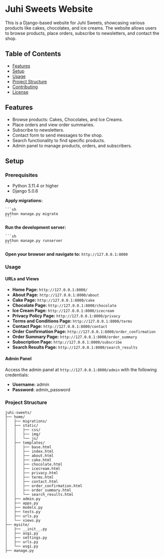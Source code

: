 # Juhi Sweets Website

This is a Django-based website for Juhi Sweets, showcasing various products like cakes, chocolates, and ice creams. The website allows users to browse products, place orders, subscribe to newsletters, and contact the shop.

## Table of Contents
- [Features](#features)
- [Setup](#setup)
- [Usage](#usage)
- [Project Structure](#project-structure)
- [Contributing](#contributing)
- [License](#license)

## Features

- Browse products: Cakes, Chocolates, and Ice Creams.
- Place orders and view order summaries.
- Subscribe to newsletters.
- Contact form to send messages to the shop.
- Search functionality to find specific products.
- Admin panel to manage products, orders, and subscribers.

## Setup

### Prerequisites

- Python 3.11.4 or higher
- Django 5.0.6

**Apply migrations:**

    ```sh
    python manage.py migrate
    ```

**Run the development server:**

    ```sh
    python manage.py runserver
    ```

**Open your browser and navigate to:** `http://127.0.0.1:8000`

### Usage

#### URLs and Views

- **Home Page:** `http://127.0.0.1:8000/`
- **About Page:** `http://127.0.0.1:8000/about`
- **Cake Page:** `http://127.0.0.1:8000/cake`
- **Chocolate Page:** `http://127.0.0.1:8000/chocolate`
- **Ice Cream Page:** `http://127.0.0.1:8000/icecream`
- **Privacy Policy Page:** `http://127.0.0.1:8000/privacy`
- **Terms and Conditions Page:** `http://127.0.0.1:8000/terms`
- **Contact Page:** `http://127.0.0.1:8000/contact`
- **Order Confirmation Page:** `http://127.0.0.1:8000/order_confirmation`
- **Order Summary Page:** `http://127.0.0.1:8000/order_summary`
- **Subscription Page:** `http://127.0.0.1:8000/subscribe`
- **Search Results Page:** `http://127.0.0.1:8000/search_results`

#### Admin Panel

Access the admin panel at `http://127.0.0.1:8000/admin` with the following credentials:

- **Username:** admin
- **Password:** admin_password

### Project Structure

```plaintext
juhi-sweets/
├── home/
│   ├── migrations/
│   ├── static/
│   │   ├── css/
│   │   ├── img/
│   │   └── js/
│   ├── templates/
│   │   ├── base.html
│   │   ├── index.html
│   │   ├── about.html
│   │   ├── cake.html
│   │   ├── chocolate.html
│   │   ├── icecream.html
│   │   ├── privacy.html
│   │   ├── terms.html
│   │   ├── contact.html
│   │   ├── order_confirmation.html
│   │   ├── order_summary.html
│   │   └── search_results.html
│   ├── admin.py
│   ├── apps.py
│   ├── models.py
│   ├── tests.py
│   ├── urls.py
│   └── views.py
├── mysite/
│   ├── __init__.py
│   ├── asgi.py
│   ├── settings.py
│   ├── urls.py
│   └── wsgi.py
├── manage.py
